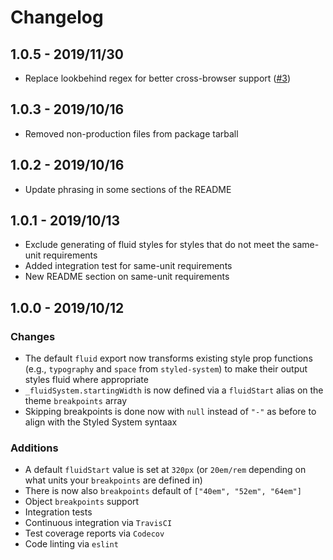 # Changelog

## 1.0.5 - 2019/11/30

- Replace lookbehind regex for better cross-browser support ([#3](https://github.com/galacemiguel/fluid-system/issues/3))

## 1.0.3 - 2019/10/16
- Removed non-production files from package tarball

## 1.0.2 - 2019/10/16
- Update phrasing in some sections of the README

## 1.0.1 - 2019/10/13

- Exclude generating of fluid styles for styles that do not meet the same-unit requirements
- Added integration test for same-unit requirements
- New README section on same-unit requirements

## 1.0.0 - 2019/10/12

### Changes

- The default `fluid` export now transforms existing style prop functions (e.g., `typography` and `space` from `styled-system`) to make their output styles fluid where appropriate
- `_fluidSystem.startingWidth` is now defined via a `fluidStart` alias on the theme `breakpoints` array
- Skipping breakpoints is done now with `null` instead of `"-"` as before to align with the Styled System syntaax

### Additions

- A default `fluidStart` value is set at `320px` (or `20em/rem` depending on what units your `breakpoints` are defined in)
- There is now also `breakpoints` default of `["40em", "52em", "64em"]`
- Object `breakpoints` support
- Integration tests
- Continuous integration via `TravisCI`
- Test coverage reports via `Codecov`
- Code linting via `eslint`
